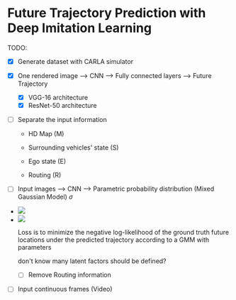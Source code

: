 # Future Trajectory Prediction with Deep Imitation Learning

TODO:

- [x] Generate dataset with CARLA simulator

- [x] One rendered image --> CNN --> Fully connected layers --> Future Trajectory

  - [x]  VGG-16 architecture
  - [x] ResNet-50 architecture

- [ ] Separate the input information

  - HD Map (M)

  - Surrounding vehicles' state (S)

  - Ego state (E)

  - Routing (R)

- [ ] Input images --> CNN --> Parametric probability distribution (Mixed Gaussian Model) $\sigma$

- <img src="https://latex.codecogs.com/png.latex?P(Y|M,S,E,R) = \sum{\phi_i \mathcal{N}(\mu_i, \sigma_i^2)}" />
- <img src="https://latex.codecogs.com/gif.latex?s=\text { sensor reading }  " /> 
  
  Loss is to minimize the negative log-likelihood of the ground truth future locations under the predicted trajectory according to a GMM with parameters 

  don't know many latent factors should be defined?

  - [ ] Remove Routing information

- [ ] Input continuous frames (Video) 
